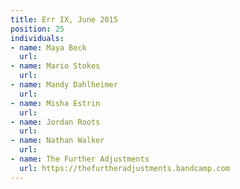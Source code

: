 ```yaml
---
title: Err IX, June 2015
position: 25
individuals:
- name: Maya Beck
  url: 
- name: Mario Stokes
  url: 
- name: Mandy Dahlheimer
  url: 
- name: Misha Estrin
  url: 
- name: Jordan Roots
  url: 
- name: Nathan Walker
  url: 
- name: The Further Adjustments
  url: https://thefurtheradjustments.bandcamp.com
---
```


